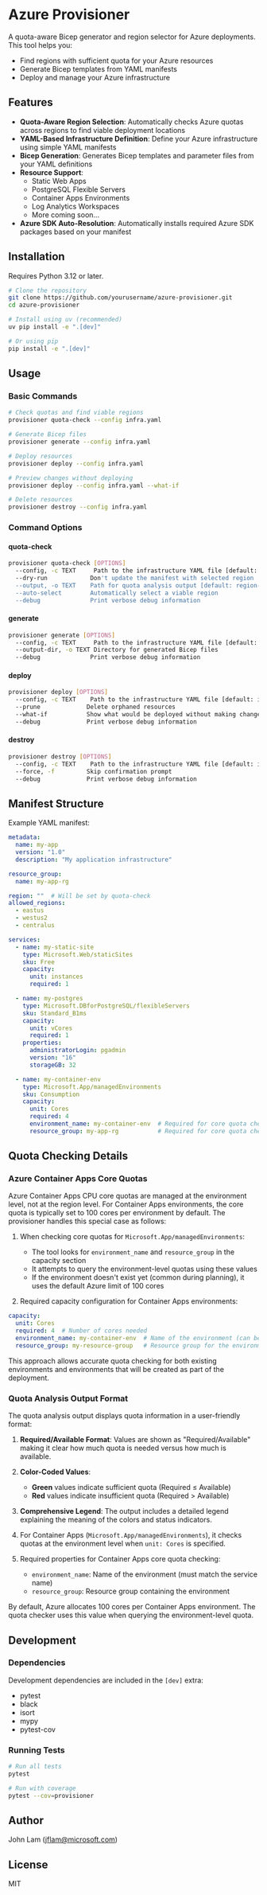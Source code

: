 # Azure Provisioner

A quota-aware Bicep generator and region selector for Azure deployments. This tool helps you:
- Find regions with sufficient quota for your Azure resources
- Generate Bicep templates from YAML manifests
- Deploy and manage your Azure infrastructure

## Features

- **Quota-Aware Region Selection**: Automatically checks Azure quotas across regions to find viable deployment locations
- **YAML-Based Infrastructure Definition**: Define your Azure infrastructure using simple YAML manifests
- **Bicep Generation**: Generates Bicep templates and parameter files from your YAML definitions
- **Resource Support**:
  - Static Web Apps
  - PostgreSQL Flexible Servers
  - Container Apps Environments
  - Log Analytics Workspaces
  - More coming soon...
- **Azure SDK Auto-Resolution**: Automatically installs required Azure SDK packages based on your manifest

## Installation

Requires Python 3.12 or later.

```bash
# Clone the repository
git clone https://github.com/yourusername/azure-provisioner.git
cd azure-provisioner

# Install using uv (recommended)
uv pip install -e ".[dev]"

# Or using pip
pip install -e ".[dev]"
```

## Usage

### Basic Commands

```bash
# Check quotas and find viable regions
provisioner quota-check --config infra.yaml

# Generate Bicep files
provisioner generate --config infra.yaml

# Deploy resources
provisioner deploy --config infra.yaml

# Preview changes without deploying
provisioner deploy --config infra.yaml --what-if

# Delete resources
provisioner destroy --config infra.yaml
```

### Command Options

#### quota-check
```bash
provisioner quota-check [OPTIONS]
  --config, -c TEXT     Path to the infrastructure YAML file [default: infra.yaml]
  --dry-run            Don't update the manifest with selected region
  --output, -o TEXT    Path for quota analysis output [default: region-analysis.json]
  --auto-select        Automatically select a viable region
  --debug              Print verbose debug information
```

#### generate
```bash
provisioner generate [OPTIONS]
  --config, -c TEXT     Path to the infrastructure YAML file [default: infra.yaml]
  --output-dir, -o TEXT Directory for generated Bicep files
  --debug              Print verbose debug information
```

#### deploy
```bash
provisioner deploy [OPTIONS]
  --config, -c TEXT    Path to the infrastructure YAML file [default: infra.yaml]
  --prune             Delete orphaned resources
  --what-if           Show what would be deployed without making changes
  --debug             Print verbose debug information
```

#### destroy
```bash
provisioner destroy [OPTIONS]
  --config, -c TEXT    Path to the infrastructure YAML file [default: infra.yaml]
  --force, -f         Skip confirmation prompt
  --debug             Print verbose debug information
```

## Manifest Structure

Example YAML manifest:

```yaml
metadata:
  name: my-app
  version: "1.0"
  description: "My application infrastructure"

resource_group:
  name: my-app-rg

region: ""  # Will be set by quota-check
allowed_regions:
  - eastus
  - westus2
  - centralus

services:
  - name: my-static-site
    type: Microsoft.Web/staticSites
    sku: Free
    capacity:
      unit: instances
      required: 1

  - name: my-postgres
    type: Microsoft.DBforPostgreSQL/flexibleServers
    sku: Standard_B1ms
    capacity:
      unit: vCores
      required: 1
    properties:
      administratorLogin: pgadmin
      version: "16"
      storageGB: 32

  - name: my-container-env
    type: Microsoft.App/managedEnvironments
    sku: Consumption
    capacity:
      unit: Cores
      required: 4
      environment_name: my-container-env  # Required for core quota checking
      resource_group: my-app-rg           # Required for core quota checking
```

## Quota Checking Details

### Azure Container Apps Core Quotas

Azure Container Apps CPU core quotas are managed at the environment level, not at the region level. For Container Apps environments, the core quota is typically set to 100 cores per environment by default. The provisioner handles this special case as follows:

1. When checking core quotas for `Microsoft.App/managedEnvironments`:
   - The tool looks for `environment_name` and `resource_group` in the capacity section
   - It attempts to query the environment-level quotas using these values
   - If the environment doesn't exist yet (common during planning), it uses the default Azure limit of 100 cores

2. Required capacity configuration for Container Apps environments:

```yaml
capacity:
  unit: Cores
  required: 4  # Number of cores needed
  environment_name: my-container-env  # Name of the environment (can be planned)
  resource_group: my-resource-group   # Resource group for the environment
```

This approach allows accurate quota checking for both existing environments and environments that will be created as part of the deployment.

### Quota Analysis Output Format

The quota analysis output displays quota information in a user-friendly format:

1. **Required/Available Format**: Values are shown as "Required/Available" making it clear how much quota is needed versus how much is available.
2. **Color-Coded Values**: 
   - **Green** values indicate sufficient quota (Required ≤ Available)
   - **Red** values indicate insufficient quota (Required > Available)
3. **Comprehensive Legend**: The output includes a detailed legend explaining the meaning of the colors and status indicators.

1. For Container Apps (`Microsoft.App/managedEnvironments`), it checks quotas at the environment level when `unit: Cores` is specified.
2. Required properties for Container Apps core quota checking:
   - `environment_name`: Name of the environment (must match the service name)
   - `resource_group`: Resource group containing the environment

By default, Azure allocates 100 cores per Container Apps environment. The quota checker uses this value when querying the environment-level quota.

## Development

### Dependencies

Development dependencies are included in the `[dev]` extra:
- pytest
- black
- isort
- mypy
- pytest-cov

### Running Tests

```bash
# Run all tests
pytest

# Run with coverage
pytest --cov=provisioner
```

## Author

John Lam (jflam@microsoft.com)

## License

MIT